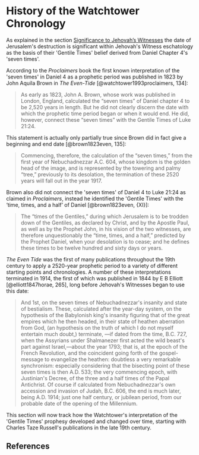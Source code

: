# History of the Watchtower Chronology

As explained in the section [Significance to Jehovah’s Witnesses](../../introduction/significance.md) the date
of Jerusalem's destruction is significant within Jehovah's Witness eschatology as the basis of their 'Gentile Times'
belief derived from Daniel Chapter 4's 'seven times'.

According to the _Proclaimers_ book the first known interpretation of the 'seven times' in Daniel 4 as a prophetic 
period was published in 1823 by John Aquila Brown in _The Even-Tide_ [@watchtower1993proclaimers, 134]:

> As early as 1823, John A. Brown, whose work was published in London, England, calculated the “seven times” of Daniel 
  chapter 4 to be 2,520 years in length. But he did not clearly discern the date with which the prophetic time period 
  began or when it would end. He did, however, connect these “seven times” with the Gentile Times of Luke 21:24.
  
This statement is actually only partially true since Brown did in fact give a beginning and end 
date [@brown1823even, 135]:

> Commencing, therefore, the calculation of the “seven times,” from the first year of Nebuchadnezzar
  A.C. 604, whose kingdom is the golden head of the image, and is represented by
  the towering and palmy “tree,” previously to its desolation, the termination of these 2520 years
  will fall out in the year 1917. 

Brown also did not connect the 'seven times' of Daniel 4 to Luke 21:24 as claimed in _Proclaimers_,
instead he identified the 'Gentile Times' with the ‘time, times, and a half’ of Daniel [@brown1823even, {XI}]:

> The “times of the Gentiles,” during which Jerusalem is to be trodden down of the Gentiles, as declared
  by Christ, and by the Apostle Paul, as well as by the Prophet John, in his vision of the two witnesses,
  are therefore unquestionably the “time, times, and a half,” predicted by the Prophet Daniel, when your desolation
  is to cease; and he defines these times to be twelve hundred and sixty days or years.

_The Even Tide_ was the first of many publications throughout the 19th century to apply a 2520-year
prophetic period to a variety of different starting points and chronologies. A number of these interpretations
terminated in 1914, the first of which was published in 1844 by E B Elliott [@elliott1847horae, 265], long before
Jehovah's Witnesses began to use this date:

> And 1st, on the seven times of Nebuchadnezzar's 
  insanity and state of bestialism. These,
  calculated after the year-day system, on the hypothesis
  of the Babylonish king's insanity figuring that of the
  great empires which he then headed, in their state of
  heathen aberration from God, (an hypothesis on the truth of
  which I do not myself entertain much doubt,) terminate,
  —if dated from the time, B.C. 727, when the Assyrians
  under Shalmanezer first acted the wild beast's part
  against Israel,—about the year 1793; that is, at the
  epoch of the French Revolution, and the coincident
  going forth of the gospel-message to evangelize the
  heathen: doubtless a very remarkable synchronism:
  especially considering that the bisecting point of these
  seven times is then A.D. 533; the very commencing
  epoch, with Justinian's Decree, of the three and a half
  times of the Papal Antichrist. Of course if calculated
  from Nebuchadnezzar's own accession and invasion of
  Judah, B.C. 606, the end is much later, being A.D.
  1914; just one half century, or jubilean period, from
  our probable date of the opening of the Millennium.

This section will now track how the Watchtower's interpretation of the 'Gentile Times' prophesy developed
and changed over time, starting with Charles Taze Russell's publications in the late 19th century.

## References
